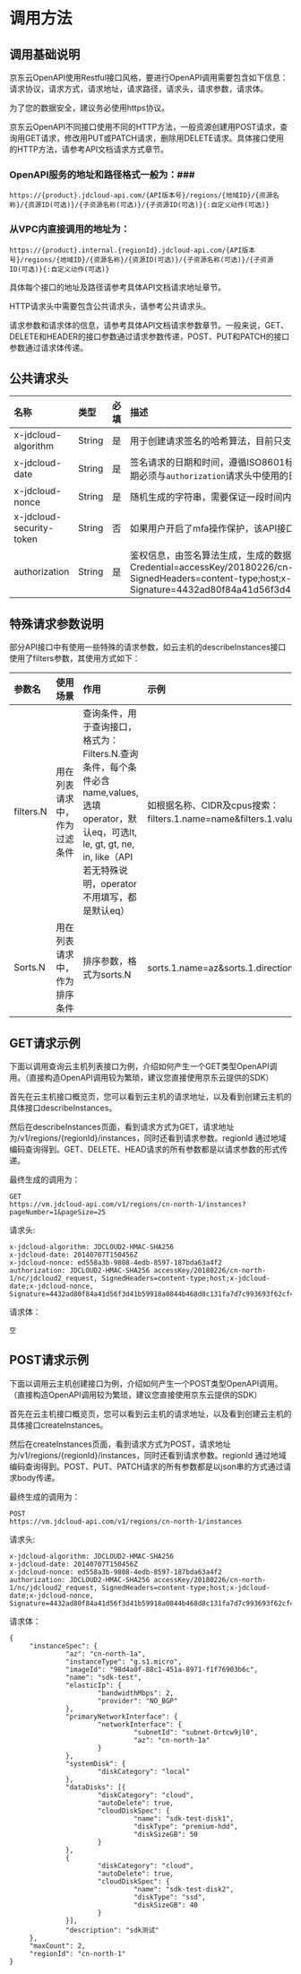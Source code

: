 # 调用方法 #
## 调用基础说明 ##

京东云OpenAPI使用Restful接口风格，要进行OpenAPI调用需要包含如下信息：请求协议，请求方式，请求地址，请求路径，请求头，请求参数，请求体。

为了您的数据安全，建议务必使用https协议。

京东云OpenAPI不同接口使用不同的HTTP方法，一般资源创建用POST请求，查询用GET请求，修改用PUT或PATCH请求，删除用DELETE请求。具体接口使用的HTTP方法，请参考API文档请求方式章节。

### OpenAPI服务的地址和路径格式一般为：###

	https://{product}.jdcloud-api.com/{API版本号}/regions/{地域ID}/{资源名称}/{资源ID(可选)}/{子资源名称(可选)}/{子资源ID(可选)}{:自定义动作(可选)}


### 从VPC内直接调用的地址为： ###  
	https://{product}.internal.{regionId}.jdcloud-api.com/{API版本号}/regions/{地域ID}/{资源名称}/{资源ID(可选)}/{子资源名称(可选)}/{子资源ID(可选)}{:自定义动作(可选)}

具体每个接口的地址及路径请参考具体API文档请求地址章节。

HTTP请求头中需要包含公共请求头，请参考公共请求头。

请求参数和请求体的信息，请参考具体API文档请求参数章节。一般来说，GET、DELETE和HEADER的接口参数通过请求参数传递，POST、PUT和PATCH的接口参数通过请求体传递。

## 公共请求头 ##

名称|类型|必填|描述
:---|:---|:---|:---
x-jdcloud-algorithm | String | 是 | 用于创建请求签名的哈希算法，目前只支持 `JDCLOUD2-HMAC-SHA256`
x-jdcloud-date | String | 是 | 签名请求的日期和时间，遵循ISO8601标准，使用UTC时间，格式为YYYYMMDDTHHmmssZ。日期必须与`authorization`请求头中使用的日期相匹配。例如： `20180707T150456Z`
x-jdcloud-nonce | String | 是 | 随机生成的字符串，需要保证一段时间内的唯一性
x-jdcloud-security-token | String | 否 | 如果用户开启了mfa操作保护，该API接口又是需要保护的接口，调用时需要传此参数
authorization | String | 是 | 鉴权信息，由签名算法生成，生成的数据格式例如：JDCLOUD2-HMAC-SHA256    Credential=accessKey/20180226/cn-north-1/nc/jdcloud2_request,    SignedHeaders=content-type;host;x-jdcloud-date;x-jdcloud-nonce,    Signature=4432ad80f84a41d56f3d41b59918a0844b468d8c131fa7d7c993693f62cf43ef`



## 特殊请求参数说明 ##       

部分API接口中有使用一些特殊的请求参数，如云主机的describeInstances接口使用了filters参数，其使用方式如下：

参数名|使用场景|作用|示例
:---|:---|:---|:---
filters.N | 用在列表请求中，作为过滤条件 | 查询条件，用于查询接口，   格式为：Filters.N.查询条件，每个条件必含name,values,选填operator，默认eq，可选lt,   le, gt, gt, ne, in, like（API若无特殊说明，operator不用填写，都是默认eq） | 如根据名称、CIDR及cpus搜索：filters.1.name=name&filters.1.values.1=aaa&filters.2.name=CIDR&filters.2.values.1=192.168.1.0/24&filters.3.name=cpus&filters.3.operator=in&filters.3.values.1=2&filters.3.values.2=4；
Sorts.N | 用在列表请求中，作为排序条件  | 排序参数，格式为sorts.N | sorts.1.name=az&sorts.1.direction=asc&sorts.2.name=status&sorts.2.direction=desc；



## GET请求示例 ##        

下面以调用查询云主机列表接口为例，介绍如何产生一个GET类型OpenAPI调用。（直接构造OpenAPI调用较为繁琐，建议您直接使用京东云提供的SDK）

首先在云主机接口概览页，您可以看到云主机的请求地址，以及看到创建云主机的具体接口describeInstances。

然后在describeInstances页面，看到请求方式为GET，请求地址为/v1/regions/{regionId}/instances，同时还看到请求参数。regionId 通过地域编码查询得到。GET、DELETE、HEAD请求的所有参数都是以请求参数的形式传递。

最终生成的调用为：

	GET
	https://vm.jdcloud-api.com/v1/regions/cn-north-1/instances?pageNumber=1&pageSize=25

请求头:

	x-jdcloud-algorithm: JDCLOUD2-HMAC-SHA256
	x-jdcloud-date: 20140707T150456Z
	x-jdcloud-nonce: ed558a3b-9808-4edb-8597-187bda63a4f2
	authorization: JDCLOUD2-HMAC-SHA256 accessKey/20180226/cn-north-1/nc/jdcloud2_request, SignedHeaders=content-type;host;x-jdcloud-date;x-jdcloud-nonce, Signature=4432ad80f84a41d56f3d41b59918a0844b468d8c131fa7d7c993693f62cf43ef

请求体：

	空

 

## POST请求示例 ##    

下面以调用云主机创建接口为例，介绍如何产生一个POST类型OpenAPI调用。（直接构造OpenAPI调用较为繁琐，建议您直接使用京东云提供的SDK）

首先在云主机接口概览页，您可以看到云主机的请求地址，以及看到创建云主机的具体接口createInstances。

然后在createInstances页面，看到请求方式为POST，请求地址为/v1/regions/{regionId}/instances，同时还看到请求参数。regionId 通过地域编码查询得到。POST、PUT、PATCH请求的所有参数都是以json串的方式通过请求body传递。

最终生成的调用为：

	POST
	https://vm.jdcloud-api.com/v1/regions/cn-north-1/instances

请求头:

	x-jdcloud-algorithm: JDCLOUD2-HMAC-SHA256
	x-jdcloud-date: 20140707T150456Z
	x-jdcloud-nonce: ed558a3b-9808-4edb-8597-187bda63a4f2
	authorization: JDCLOUD2-HMAC-SHA256 accessKey/20180226/cn-north-1/nc/jdcloud2_request, SignedHeaders=content-type;host;x-jdcloud-date;x-jdcloud-nonce, Signature=4432ad80f84a41d56f3d41b59918a0844b468d8c131fa7d7c993693f62cf43ef

请求体：

	{
         "instanceSpec": {
                  "az": "cn-north-1a",
                  "instanceType": "g.s1.micro",
                  "imageId": "98d4a0f-88c1-451a-8971-f1f76903b6c",
                  "name": "sdk-test",
                  "elasticIp": {
                          "bandwidthMbps": 2,
                          "provider": "NO_BGP"
                  },
                  "primaryNetworkInterface": {
                          "networkInterface": {
                                   "subnetId": "subnet-0rtcw9jl0",
                                   "az": "cn-north-1a"
                          }
                  },
                  "systemDisk": {
                          "diskCategory": "local"
                  },
                  "dataDisks": [{
                          "diskCategory": "cloud",
                          "autoDelete": true,
                          "cloudDiskSpec": {
                                   "name": "sdk-test-disk1",
                                   "diskType": "premium-hdd",
                                   "diskSizeGB": 50
                          }
                  },
                  {
                          "diskCategory": "cloud",
                          "autoDelete": true,
                          "cloudDiskSpec": {
                                   "name": "sdk-test-disk2",
                                   "diskType": "ssd",
                                   "diskSizeGB": 40
                          }
                  }],
                  "description": "sdk测试"
         },
         "maxCount": 2,
         "regionId": "cn-north-1"
	}
